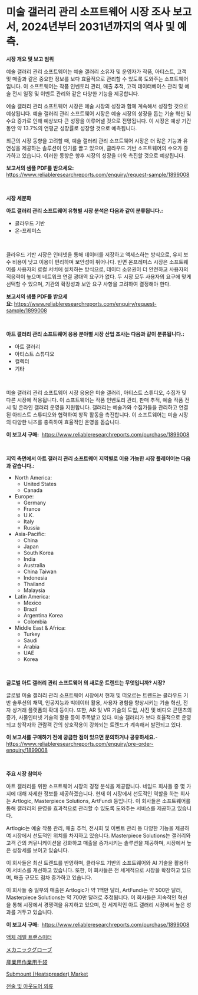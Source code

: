 <p><h1>미술 갤러리 관리 소프트웨어 시장 조사 보고서, 2024년부터 2031년까지의 역사 및 예측.</h1></p><p><strong>시장 개요 및 보고 범위</strong></p>
<p><p>예술 갤러리 관리 소프트웨어는 예술 갤러리 소유자 및 운영자가 작품, 아티스트, 고객 및 매출과 같은 중요한 정보를 보다 효율적으로 관리할 수 있도록 도와주는 소프트웨어입니다. 이 소프트웨어는 작품 인벤토리 관리, 매출 추적, 고객 데이터베이스 관리 및 예술 전시 일정 및 이벤트 관리와 같은 다양한 기능을 제공합니다.</p><p>예술 갤러리 관리 소프트웨어 시장은 예술 시장의 성장과 함께 계속해서 성장할 것으로 예상됩니다. 예술 갤러리 관리 소프트웨어 시장은 예술 시장의 성장을 돕는 기술 혁신 및 수요 증가로 인해 예상보다 큰 성장을 이루어낼 것으로 전망됩니다. 이 시장은 예상 기간 동안 약 13.7%의 연평균 성장률로 성장할 것으로 예측됩니다.</p><p>최근의 시장 동향을 고려할 때, 예술 갤러리 관리 소프트웨어 시장은 더 많은 기능과 유연성을 제공하는 솔루션이 인기를 끌고 있으며, 클라우드 기반 소프트웨어의 수요가 증가하고 있습니다. 이러한 동향은 향후 시장의 성장을 더욱 촉진할 것으로 예상됩니다.</p></p>
<p><strong>보고서의 샘플 PDF를 받으세요:</strong> <a href="https://www.reliableresearchreports.com/enquiry/request-sample/1899008">https://www.reliableresearchreports.com/enquiry/request-sample/1899008</a></p>
<p>&nbsp;</p>
<p><strong>시장 세분화</strong></p>
<p><strong>아트 갤러리 관리 소프트웨어 유형별 시장 분석은 다음과 같이 분류됩니다.:</strong></p>
<p><ul><li>클라우드 기반</li><li>온-프레미스</li></ul></p>
<p>&nbsp;</p>
<p><p>클라우드 기반 시장은 인터넷을 통해 데이터를 저장하고 액세스하는 방식으로, 유지 보수 비용이 낮고 이용이 편리하며 보안성이 뛰어나다. 반면 온프레미스 시장은 소프트웨어를 사용자의 로컬 서버에 설치하는 방식으로, 데이터 소유권이 더 안전하고 사용자의 적응력이 높으며 네트워크 연결 광대역 요구가 없다. 두 시장 모두 사용자의 요구에 맞게 선택할 수 있으며, 기관의 확장성과 보안 요구 사항을 고려하여 결정해야 한다.</p></p>
<p><strong>보고서의 샘플 PDF를 받으세요:</strong>&nbsp;<a href="https://www.reliableresearchreports.com/enquiry/request-sample/1899008">https://www.reliableresearchreports.com/enquiry/request-sample/1899008</a></p>
<p>&nbsp;</p>
<p><strong> 아트 갤러리 관리 소프트웨어 응용 분야별 시장 산업 조사는 다음과 같이 분류됩니다.:</strong></p>
<p><ul><li>아트 갤러리</li><li>아티스트 스튜디오</li><li>컬렉터</li><li>기타</li></ul></p>
<p>&nbsp;</p>
<p><p>미술 갤러리 관리 소프트웨어 시장 응용은 미술 갤러리, 아티스트 스튜디오, 수집가 및 다른 시장에 적용됩니다. 이 소프트웨어는 작품 인벤토리 관리, 판매 추적, 예술 작품 전시 및 온라인 갤러리 운영을 지원합니다. 갤러리는 예술가와 수집가들을 관리하고 연결된 아티스트 스튜디오와 협력하여 창작 활동을 촉진합니다. 이 소프트웨어는 미술 시장의 다양한 니즈를 충족하여 효율적인 운영을 돕습니다.</p></p>
<p><strong>이 보고서 구매:</strong>&nbsp; <a href="https://www.reliableresearchreports.com/purchase/1899008">https://www.reliableresearchreports.com/purchase/1899008</a></p>
<p>&nbsp;</p>
<p><strong>지역 측면에서 아트 갤러리 관리 소프트웨어 지역별로 이용 가능한 시장 플레이어는 다음과 같습니다.:</strong></p>
<p><ul>
    <li>
        North America:
        <ul>
            <li>United States</li>
            <li>Canada</li>
        </ul>
    </li>
    <li>
        Europe:
        <ul>
            <li>Germany</li>
            <li>France</li>
            <li>U.K.</li>
            <li>Italy</li>
            <li>Russia</li>
        </ul>
    </li>
    <li>
        Asia-Pacific:
        <ul>
            <li>China</li>
            <li>Japan</li>
            <li>South Korea</li>
            <li>India</li>
            <li>Australia</li>
            <li>China Taiwan</li>
            <li>Indonesia</li>
            <li>Thailand</li>
            <li>Malaysia</li>
        </ul>
    </li>
    <li>
        Latin America:
        <ul>
            <li>Mexico</li>
            <li>Brazil</li>
            <li>Argentina Korea</li>
            <li>Colombia</li>
        </ul>
    </li>
    <li>
        Middle East & Africa:
        <ul>
            <li>Turkey</li>
            <li>Saudi</li>
            <li>Arabia</li>
            <li>UAE</li>
            <li>Korea</li>
        </ul>
    </li>
    </ul></p>
<p>&nbsp;</p>
<p><strong>글로벌 아트 갤러리 관리 소프트웨어 의 새로운 트렌드는 무엇입니까? 시장?</strong></p>
<p><p>글로벌 미술 갤러리 관리 소프트웨어 시장에서 현재 및 떠오르는 트렌드는 클라우드 기반 솔루션의 채택, 인공지능과 빅데이터 활용, 사용자 경험을 향상시키는 기술 혁신, 전자 상거래 플랫폼의 확대 등이다. 또한, AR 및 VR 기술의 도입, 사진 및 비디오 콘텐츠의 증가, 사물인터넷 기술의 활용 등이 주목받고 있다. 미술 갤러리가 보다 효율적으로 운영되고 창작자와 관람객 간의 상호작용이 강화되는 트렌드가 계속해서 발전되고 있다.</p></p>
<p><strong>이 보고서를 구매하기 전에 궁금한 점이 있으면 문의하거나 공유하세요.</strong>- <a href="https://www.reliableresearchreports.com/enquiry/pre-order-enquiry/1899008">https://www.reliableresearchreports.com/enquiry/pre-order-enquiry/1899008</a></p>
<p>&nbsp;</p>
<p><strong>주요 시장 참여자</strong></p>
<p><p>아트 갤러리를 위한 소프트웨어 시장의 경쟁 분석을 제공합니다. 네임드 회사들 중 몇 가지에 대해 자세한 정보를 제공하겠습니다. 현재 이 시장에서 선도적인 역할을 하는 회사는 Artlogic, Masterpiece Solutions, ArtFundi 등입니다. 이 회사들은 소프트웨어를 통해 갤러리의 운영을 효과적으로 관리할 수 있도록 도와주는 서비스를 제공하고 있습니다.</p><p>Artlogic는 예술 작품 관리, 매출 추적, 전시회 및 이벤트 관리 등 다양한 기능을 제공하여 시장에서 선도적인 위치를 차지하고 있습니다. Masterpiece Solutions는 갤러리와 고객 간의 커뮤니케이션을 강화하고 매출을 증가시키는 솔루션을 제공하며, 시장에서 높은 성장세를 보이고 있습니다.</p><p>이 회사들은 최신 트렌드를 반영하며, 클라우드 기반의 소프트웨어와 AI 기술을 활용하여 서비스를 개선하고 있습니다. 또한, 이 회사들은 전 세계적으로 시장을 확장하고 있으며, 매출 규모도 점차 증가하고 있습니다.</p><p>이 회사들 중 일부의 매출은 Artlogic가 약 1백만 달러, ArtFundi는 약 500만 달러, Masterpiece Solutions는 약 700만 달러로 추정됩니다. 이 회사들은 지속적인 혁신을 통해 시장에서 경쟁력을 유지하고 있으며, 전 세계적인 아트 갤러리 시장에서 높은 성과를 거두고 있습니다.</p></p>
<p><strong>이 보고서 구매:</strong>&nbsp;&nbsp;<a href="https://www.reliableresearchreports.com/purchase/1899008">https://www.reliableresearchreports.com/purchase/1899008</a></p>
<p><p><a href="https://medium.com/@fredajerde/%EC%95%A1%EC%B2%B4-%EC%88%98%EC%9C%84-%ED%8A%B8%EB%9E%9C%EC%8A%A4%EB%AF%B8%ED%84%B0-%EC%8B%9C%EC%9E%A5%EC%9D%80-%EC%8B%9C%EC%9E%A5-%EC%A0%90%EC%9C%A0%EC%9C%A8-%ED%81%AC%EA%B8%B0-%EB%B0%8F-2031%EB%85%84%EA%B9%8C%EC%A7%80-%EC%98%88%EC%83%81%EB%90%98%EB%8A%94-%EC%98%88%EC%B8%A1%EC%97%90-%EC%B4%88%EC%A0%90%EC%9D%84-%EB%A7%9E%EC%B6%A5%EB%8B%88%EB%8B%A4-02db71eac3f1">액체 레벨 트랜스미터</a></p><p><a href="https://medium.com/@alliegrater55/%E3%83%A1%E3%82%AB%E3%83%8B%E3%83%83%E3%82%AF%E3%82%B0%E3%83%AD%E3%83%BC%E3%83%96%E3%81%AE%E5%B8%82%E5%A0%B4%E3%83%AC%E3%83%9D%E3%83%BC%E3%83%88%E3%81%AF-%E3%81%93%E3%81%AE%E5%B8%82%E5%A0%B4%E3%81%AE%E6%9C%80%E6%96%B0%E3%81%AE%E3%83%88%E3%83%AC%E3%83%B3%E3%83%89%E3%82%84%E6%88%90%E9%95%B7%E6%A9%9F%E4%BC%9A%E3%82%92%E5%85%AC%E9%96%8B%E3%81%97%E3%81%A6%E3%81%84%E3%81%BE%E3%81%99-b941f2aef47a">メカニックグローブ</a></p><p><a href="https://medium.com/@alliegrater55/%E7%94%A3%E6%A5%AD%E7%94%A8%E4%BD%9C%E6%A5%AD%E6%89%8B%E8%A2%8B%E5%B8%82%E5%A0%B4%E3%81%AF-%E5%B8%82%E5%A0%B4%E3%82%B7%E3%82%A7%E3%82%A2-%E3%82%B5%E3%82%A4%E3%82%BA-2031%E5%B9%B4%E3%81%BE%E3%81%A7%E3%81%AE%E4%BA%88%E6%B8%AC%E3%81%AB%E7%84%A6%E7%82%B9%E3%82%92%E5%BD%93%E3%81%A6%E3%81%A6%E3%81%84%E3%81%BE%E3%81%99-740f3dbfbda5">産業用作業用手袋</a></p><p><a href="https://github.com/shotows/Market-Research-Report-List-1/blob/main/submount-heatspreader-market.md">Submount (Heatspreader) Market</a></p><p><a href="https://medium.com/@fredajerde/%EC%A0%84%EC%88%A0-%EB%B0%8F-%EC%95%84%EC%9B%83%EB%8F%84%EC%96%B4-%EC%9D%98%EB%A5%98-%EC%8B%9C%EC%9E%A5-%EB%B6%84%EC%84%9D-%EA%B7%B8-%EC%97%B0%ED%8F%89%EA%B7%A0-%EC%84%B1%EC%9E%A5%EB%A5%A0-%EC%8B%9C%EC%9E%A5-%EC%84%B8%EB%B6%84%ED%99%94-%EB%B0%8F-%EC%84%B8%EA%B3%84-%EC%82%B0%EC%97%85-%EA%B0%9C%EC%9A%94-6ff40401f7cf">전술 및 아웃도어 의류</a></p></p>
